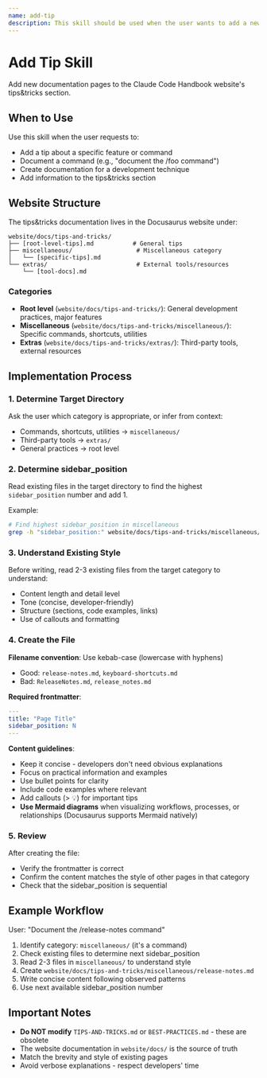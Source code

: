 ```yaml
---
name: add-tip
description: This skill should be used when the user wants to add a new tip, document a command, or create documentation for a feature in the tips&tricks section of the website.
---
```


# Add Tip Skill

Add new documentation pages to the Claude Code Handbook website's tips&tricks section.

## When to Use

Use this skill when the user requests to:
- Add a tip about a specific feature or command
- Document a command (e.g., "document the /foo command")
- Create documentation for a development technique
- Add information to the tips&tricks section

## Website Structure

The tips&tricks documentation lives in the Docusaurus website under:

```
website/docs/tips-and-tricks/
├── [root-level-tips].md           # General tips
├── miscellaneous/                  # Miscellaneous category
│   └── [specific-tips].md
└── extras/                         # External tools/resources
    └── [tool-docs].md
```

### Categories

- **Root level** (`website/docs/tips-and-tricks/`): General development practices, major features
- **Miscellaneous** (`website/docs/tips-and-tricks/miscellaneous/`): Specific commands, shortcuts, utilities
- **Extras** (`website/docs/tips-and-tricks/extras/`): Third-party tools, external resources

## Implementation Process

### 1. Determine Target Directory

Ask the user which category is appropriate, or infer from context:
- Commands, shortcuts, utilities → `miscellaneous/`
- Third-party tools → `extras/`
- General practices → root level

### 2. Determine sidebar_position

Read existing files in the target directory to find the highest `sidebar_position` number and add 1.

Example:
```bash
# Find highest sidebar_position in miscellaneous
grep -h "sidebar_position:" website/docs/tips-and-tricks/miscellaneous/*.md | sort -n
```

### 3. Understand Existing Style

Before writing, read 2-3 existing files from the target category to understand:
- Content length and detail level
- Tone (concise, developer-friendly)
- Structure (sections, code examples, links)
- Use of callouts and formatting

### 4. Create the File

**Filename convention**: Use kebab-case (lowercase with hyphens)
- Good: `release-notes.md`, `keyboard-shortcuts.md`
- Bad: `ReleaseNotes.md`, `release_notes.md`

**Required frontmatter**:
```yaml
---
title: "Page Title"
sidebar_position: N
---
```

**Content guidelines**:
- Keep it concise - developers don't need obvious explanations
- Focus on practical information and examples
- Use bullet points for clarity
- Include code examples where relevant
- Add callouts (> 💡) for important tips
- **Use Mermaid diagrams** when visualizing workflows, processes, or relationships (Docusaurus supports Mermaid natively)

### 5. Review

After creating the file:
- Verify the frontmatter is correct
- Confirm the content matches the style of other pages in that category
- Check that the sidebar_position is sequential

## Example Workflow

User: "Document the /release-notes command"

1. Identify category: `miscellaneous/` (it's a command)
2. Check existing files to determine next sidebar_position
3. Read 2-3 files in `miscellaneous/` to understand style
4. Create `website/docs/tips-and-tricks/miscellaneous/release-notes.md`
5. Write concise content following observed patterns
6. Use next available sidebar_position number

## Important Notes

- **Do NOT modify** `TIPS-AND-TRICKS.md` or `BEST-PRACTICES.md` - these are obsolete
- The website documentation in `website/docs/` is the source of truth
- Match the brevity and style of existing pages
- Avoid verbose explanations - respect developers' time